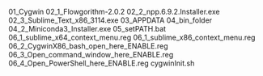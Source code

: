 01_Cygwin
02_1_Flowgorithm-2.0.2
02_2_npp.6.9.2.Installer.exe
02_3_Sublime_Text_x86_3114.exe
03_APPDATA
04_bin_folder
04_2_Miniconda3_Installer.exe
05_setPATH.bat
06_1_sublime_x64_context_menu.reg
06_1_sublime_x86_context_menu.reg
06_2_CygwinX86_bash_open_here_ENABLE.reg
06_3_Open_command_window_here_ENABLE.reg
06_4_Open_PowerShell_here_ENABLE.reg
cygwinInit.sh
